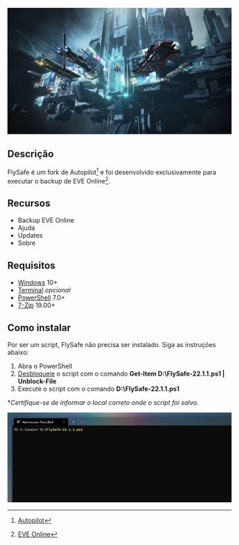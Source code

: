 ![](https://github.com/2uj1m28ohz/flysafe/blob/main/FlySafeScreen.webp)

## Descrição
FlySafe é um fork de Autopilot[^1] e foi desenvolvido exclusivamente para executar o backup de EVE Online[^2].

## Recursos
- Backup EVE Online
- Ajuda
- Updates
- Sobre

## Requisitos
- [Windows](https://www.microsoft.com/windows) 10+
- [Terminal](https://www.github.com/microsoft/terminal) *opcional*
- [PowerShell](https://www.github.com/powershell/powershell) 7.0+
- [7-Zip](https://www.7-zip.org) 19.00+

## Como instalar
Por ser um script, FlySafe não precisa ser instalado. Siga as instruções abaixo:
1. Abra o PowerShell
2. [Desbloqueie](https://docs.microsoft.com/pt-br/powershell/module/microsoft.powershell.utility/unblock-file) o script com o comando **Get-Item D:\FlySafe-22.1.1.ps1 | Unblock-File**
3. Execute o script com o comando **D:\FlySafe-22.1.1.ps1**

**Certifique-se de informar o local correto onde o script foi salvo.*

![](https://github.com/2uj1m28ohz/flysafe/blob/main/FlySafeTerminal.png)

[^1]: [Autopilot](https://github.com/2uj1m28ohz/autopilot)
[^2]: [EVE Online](https://www.eveonline.com)
